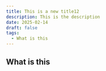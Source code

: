 ```yaml
---
title: This is a new title12
description: This is the description
date: 2025-02-14
draft: false
tags:
  - What is this
---
```

## What is this